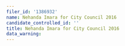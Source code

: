 ```yaml
---
filer_id: '1386932'
name: Nehanda Imara for City Council 2016
candidate_controlled_id: ''
title: Nehanda Imara for City Council 2016
data_warning: 
---
```

